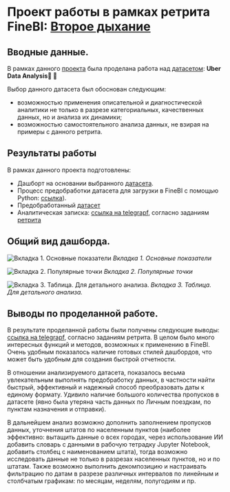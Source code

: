# Проект работы в рамках ретрита FineBI: [Второе дыхание](https://bi.glowbyteconsulting.com/second-breath-day-1)

## Вводные данные.
В рамках данного [проекта](https://bi.glowbyteconsulting.com/second-breath-day-1) была проделана работа над [датасетом](https://www.kaggle.com/datasets/bhanupratapbiswas/uber-data-analysis/data):
**Uber Data Analysis🚗 🚕**

Выбор данного датасета был обоснован следующим:
  * возможностью применения описательной и диагностической аналитики не только в разрезе категориальных, качественных данных, но и анализа их динамики;
  * возможностью самостоятельного анализа данных, не взирая на примеры с данного ретрита.

## Результаты работы
В рамках данного проекта подготовлены:
  * Дашборт на основании выбранного [датасета](https://www.kaggle.com/datasets/bhanupratapbiswas/uber-data-analysis/data).
  * Процесс предобработки датасета для загрузки в FineBI с помощью Python: [ссылка](https://github.com/NovikovaMary/Pet_projects/blob/main/FineBI_retreat_Uber/preprocessing_Uber.ipynb)).
  * Предобработанный [датасет](https://github.com/NovikovaMary/Pet_projects/blob/main/FineBI_retreat_Uber/UberDataset_new.xlsx)
  * Аналитическая записка: [ссылка на telegrapf](https://telegra.ph/Analitika-dannyh-Uber-2016-2017-gg-insajty-i-rekomendacii-09-18), согласно заданиям [ретрита](https://bi.glowbyteconsulting.com/second-breath-day-1)

## Общий вид дашборда.

![Вкладка 1. Основные показатели](https://i.postimg.cc/Gt0cnvvH/1.jpg)
*Вкладка 1. Основные показатели*

![Вкладка 2. Популярные точки](https://i.postimg.cc/x8ySrh04/2.jpg)
*Вкладка 2. Популярные точки*


![Вкладка 3. Таблица. Для детального анализа.](https://i.postimg.cc/Y07JxR1f/3.jpg)
*Вкладка 3. Таблица. Для детального анализа.*

## Выводы по проделанной работе.
В результате проделанной работы были получены следующие выводы: [ссылка на telegrapf](https://telegra.ph/Analitika-dannyh-Uber-2016-2017-gg-insajty-i-rekomendacii-09-18), согласно заданиям ретрита.
В целом было много интересных функций и методов, возможных к применению в FineBI. Очень удобным показалось наличие готовых стилей дашбордов, что может быть удобным для создания быстрой отчетности.

В отношении анализируемого датасета, показалось весьма увлекательным выполнять предобработку данных, в частности найти быстрый, эффективный и надежный способ преобразовать даты к единому формату. Удивило наличие большого количества пропусков в датасете (явно была утеряна часть данных по Личным поездкам, по пунктам назначения и отправки).

В дальнейшем анализ возможно дополнить заполнением пропусков данных, уточнения штатов по населенным пунктов (наиболее эффективно: вытащить данные о всех городах, через использование ИИ добавить словарь с данными в рабочую тетрадку Jupyter Notebook, добавить столбец с наименованием штата), тогда возможно исследовать данные не только в разрезах населенных пунктов, но и по штатам. Также возможно выполнить декомпозицию и настраивать фильтрацию по датам в разрезе различных интервалов по линейным и столбчатым графикам: по месяцам, неделям, полугодиям и пр.
